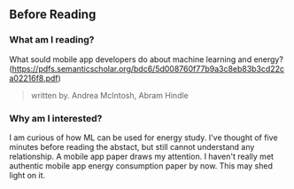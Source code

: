 
## Before Reading
### What am I reading?

What sould mobile app developers do about machine learning and energy?(https://pdfs.semanticscholar.org/bdc6/5d008760f77b9a3c8eb83b3cd22ca02216f8.pdf)
> written by. Andrea McIntosh, Abram Hindle

### Why am I interested?
I am curious of how ML can be used for energy study. I've thought of five minutes before reading the abstact, but still cannot understand any relationship.
A mobile app paper draws my attention.
I haven't really met authentic mobile app energy consumption paper by now. This may shed light on it. 

